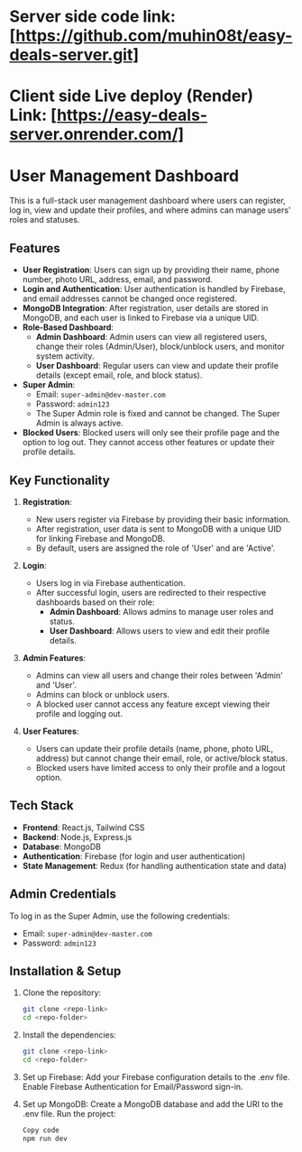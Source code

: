 # Server side code link: [https://github.com/muhin08t/easy-deals-server.git]

# Client side Live deploy (Render) Link: [https://easy-deals-server.onrender.com/]

# User Management Dashboard

This is a full-stack user management dashboard where users can register, log in, view and update their profiles, and where admins can manage users' roles and statuses.

## Features

- **User Registration**: Users can sign up by providing their name, phone number, photo URL, address, email, and password.
- **Login and Authentication**: User authentication is handled by Firebase, and email addresses cannot be changed once registered.
- **MongoDB Integration**: After registration, user details are stored in MongoDB, and each user is linked to Firebase via a unique UID.
- **Role-Based Dashboard**:
  - **Admin Dashboard**: Admin users can view all registered users, change their roles (Admin/User), block/unblock users, and monitor system activity.
  - **User Dashboard**: Regular users can view and update their profile details (except email, role, and block status).
- **Super Admin**:
  - Email: `super-admin@dev-master.com`
  - Password: `admin123`
  - The Super Admin role is fixed and cannot be changed. The Super Admin is always active.
- **Blocked Users**: Blocked users will only see their profile page and the option to log out. They cannot access other features or update their profile details.

## Key Functionality

1. **Registration**:

   - New users register via Firebase by providing their basic information.
   - After registration, user data is sent to MongoDB with a unique UID for linking Firebase and MongoDB.
   - By default, users are assigned the role of 'User' and are 'Active'.

2. **Login**:

   - Users log in via Firebase authentication.
   - After successful login, users are redirected to their respective dashboards based on their role:
     - **Admin Dashboard**: Allows admins to manage user roles and status.
     - **User Dashboard**: Allows users to view and edit their profile details.

3. **Admin Features**:

   - Admins can view all users and change their roles between 'Admin' and 'User'.
   - Admins can block or unblock users.
   - A blocked user cannot access any feature except viewing their profile and logging out.

4. **User Features**:
   - Users can update their profile details (name, phone, photo URL, address) but cannot change their email, role, or active/block status.
   - Blocked users have limited access to only their profile and a logout option.

## Tech Stack

- **Frontend**: React.js, Tailwind CSS
- **Backend**: Node.js, Express.js
- **Database**: MongoDB
- **Authentication**: Firebase (for login and user authentication)
- **State Management**: Redux (for handling authentication state and data)

## Admin Credentials

To log in as the Super Admin, use the following credentials:

- Email: `super-admin@dev-master.com`
- Password: `admin123`

## Installation & Setup

1. Clone the repository:
   ```bash
   git clone <repo-link>
   cd <repo-folder>
   ```
2. Install the dependencies:

   ```bash
   git clone <repo-link>
   cd <repo-folder>

   ```

3. Set up Firebase:
   Add your Firebase configuration details to the .env file.
   Enable Firebase Authentication for Email/Password sign-in.

4. Set up MongoDB:
   Create a MongoDB database and add the URI to the .env file.
   Run the project:
   ```bash
   Copy code
   npm run dev
   ```



